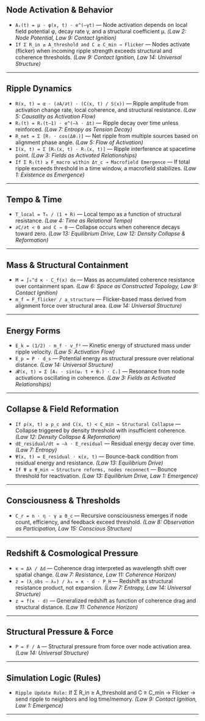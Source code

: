 
## Node Activation & Behavior

- `Aᵢ(t) = μ · φ(x, t) · e^(–γt)` — Node activation depends on local field potential φ, decay rate γ, and a structural coefficient μ. *(Law 2: Node Potential, Law 9: Contact Ignition)*
- `If Σ R_in ≥ A_threshold and C ≥ C_min → Flicker` — Nodes activate (flicker) when incoming ripple strength exceeds structural and coherence thresholds. *(Law 9: Contact Ignition, Law 14: Universal Structure)*

---

## Ripple Dynamics

- `R(x, t) = α · (∂A/∂t) · (C(x, t) / S(x))` — Ripple amplitude from activation change rate, local coherence, and structural resistance. *(Law 5: Causality as Activation Flow)*
- `Rᵢ(t) = Rᵢ(t–1) · e^(–λ · Δt)` — Ripple decay over time unless reinforced. *(Law 7: Entropy as Tension Decay)*
- `R_net = Σ [Rⱼ · cos(Δθⱼ)]` — Net ripple from multiple sources based on alignment phase angle. *(Law 5: Flow of Activation)*
- `I(x, t) = Σ [Rᵢ(x, t) · Rⱼ(x, t)]` — Ripple interference at spacetime point. *(Law 3: Fields as Activated Relationships)*
- `If Σ Rᵢ(t) ≥ F_macro within Δτ_c → Macrofield Emergence` — If total ripple exceeds threshold in a time window, a macrofield stabilizes. *(Law 1: Existence as Emergence)*

---

## Tempo & Time

- `T_local = T₀ / (1 + R)` — Local tempo as a function of structural resistance. *(Law 4: Time as Relational Tempo)*
- `∂C/∂t < 0 and C → 0` — Collapse occurs when coherence decays toward zero. *(Law 13: Equilibrium Drive, Law 12: Density Collapse & Reformation)*

---

## Mass & Structural Containment

- `M = ∫₀^d κ · C_f(x) dx` — Mass as accumulated coherence resistance over containment span. *(Law 6: Space as Constructed Topology, Law 9: Contact Ignition)*
- `m_f = F_flicker / a_structure` — Flicker-based mass derived from alignment force over structural area. *(Law 14: Universal Structure)*

---

## Energy Forms

- `E_k = (1/2) · m_f · v_f²` — Kinetic energy of structured mass under ripple velocity. *(Law 5: Activation Flow)*
- `E_p = P · d_s` — Potential energy as structural pressure over relational distance. *(Law 14: Universal Structure)*
- `𝓡(x, t) = Σ [Aᵢ · sin(ωᵢ t + θᵢ) · Cᵢ]` — Resonance from node activations oscillating in coherence. *(Law 3: Fields as Activated Relationships)*

---

## Collapse & Field Reformation

- `If ρ(x, t) ≥ ρ_c and C(x, t) < C_min → Structural Collapse` — Collapse triggered by density threshold with insufficient coherence. *(Law 12: Density Collapse & Reformation)*
- `dE_residual/dt = –λ · E_residual` — Residual energy decay over time. *(Law 7: Entropy)*
- `Ψ(x, t) = E_residual · κ(x, t)` — Bounce-back condition from residual energy and resistance. *(Law 13: Equilibrium Drive)*
- `If Ψ ≥ Ψ_min → Structure reforms, nodes reconnect` — Bounce threshold for reactivation. *(Law 13: Equilibrium Drive, Law 1: Emergence)*

---

## Consciousness & Thresholds

- `C_r = n · η · γ ≥ Θ_c` — Recursive consciousness emerges if node count, efficiency, and feedback exceed threshold. *(Law 8: Observation as Participation, Law 15: Conscious Structure)*

---

## Redshift & Cosmological Pressure

- `κ = Δλ / Δd` — Coherence drag interpreted as wavelength shift over spatial change. *(Law 7: Resistance, Law 11: Coherence Horizon)*
- `z = (λ_obs – λ₀) / λ₀ = κ · d · P_H` — Redshift as structural resistance product, not expansion. *(Law 7: Entropy, Law 14: Universal Structure)*
- `z = f(κ · d)` — Generalized redshift as function of coherence drag and structural distance. *(Law 11: Coherence Horizon)*

---

## Structural Pressure & Force

- `P = F / A` — Structural pressure from force over node activation area. *(Law 14: Universal Structure)*

---

## Simulation Logic (Rules)

- `Ripple Update Rule:` If Σ R_in ≥ A_threshold and C ≥ C_min → Flicker → send ripple to neighbors and log time/memory. *(Law 9: Contact Ignition, Law 1: Emergence)*

---

